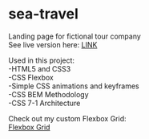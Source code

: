 # sea-travel
Landing page for fictional tour company  
See live version here: 
[LINK](http://serwer.iksel.com.pl/ftp/sea-travel/)    

Used in this project:  
-HTML5 and CSS3  
-CSS Flexbox  
-Simple CSS animations and keyframes  
-CSS BEM Methodology  
-CSS 7-1 Architecture    

Check out my custom Flexbox Grid:   
[Flexbox Grid](http://serwer.iksel.com.pl/ftp/sea-travel/grid.html) 
